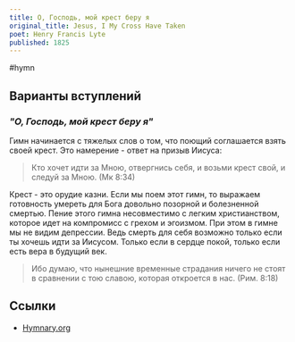 ```yaml
---
title: О, Господь, мой крест беру я
original_title: Jesus, I My Cross Have Taken
poet: Henry Francis Lyte
published: 1825
---
```


#hymn

## Варианты вступлений

### _"О, Господь, мой крест беру я"_

Гимн начинается с тяжелых слов о том, что поющий соглашается взять своей крест. Это намерение - ответ на призыв Иисуса:

> Кто хочет идти за Мною, отвергнись себя, и возьми крест свой, и следуй за Мною.
> (Мк 8:34)

Крест - это орудие казни. Если мы поем этот гимн, то выражаем готовность умереть для Бога довольно позорной и болезненной смертью. Пение этого гимна несовместимо с легким христианством, которое идет на компромисс с грехом и эгоизмом. При этом в гимне мы не видим депрессии. Ведь смерть для себя возможно только если ты хочешь идти за Иисусом. Только если в сердце покой, только если есть вера в будущий век.

> Ибо думаю, что нынешние временные страдания ничего не стоят в сравнении с тою славою, которая откроется в нас.
> (Рим. 8:18)

## Ссылки

- [Hymnary.org](https://hymnary.org/text/jesus_i_my_cross_have_taken_all_to_le)
